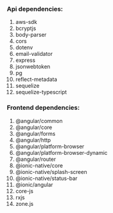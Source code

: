 ### Api dependencies:
  1.  aws-sdk
  2.  bcryptjs
  3.  body-parser
  4.  cors
  5.  dotenv
  6.  email-validator
  7.  express
  8.  jsonwebtoken
  9.  pg
  10.  reflect-metadata
  11.  sequelize
  12.  sequelize-typescript


### Frontend dependencies:

   1. @angular/common
   2. @angular/core
   3. @angular/forms
   4. @angular/http
   5. @angular/platform-browser
   6. @angular/platform-browser-dynamic
   7. @angular/router
   8. @ionic-native/core
   9. @ionic-native/splash-screen
   10. @ionic-native/status-bar
   11. @ionic/angular
   12. core-js
   13. rxjs
   14. zone.js